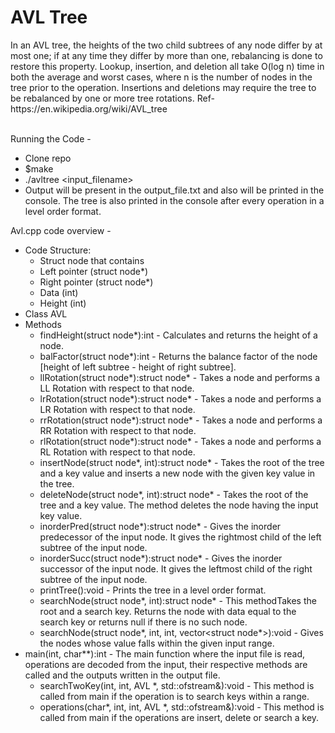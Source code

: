 <h1>AVL Tree</h1> 
In an AVL tree, the heights of the two child subtrees of any node differ by at most one; if at any time they differ by more than one, rebalancing is done to restore this property. Lookup, insertion, and deletion all take O(log n) time in both the average and worst cases, where n is the number of nodes in the tree prior to the operation. Insertions and deletions may require the tree to be rebalanced by one or more tree rotations. Ref- https://en.wikipedia.org/wiki/AVL_tree 
<br/>
<br/>

Running the Code -
* Clone repo
*  $make
*  ./avltree <input_filename>
*  Output will be present in the output_file.txt and also will be printed in the console. The tree is also printed in the console after every operation in    a level order format.


Avl.cpp code overview -
* Code Structure:
  * Struct node that contains
  * Left pointer (struct node*)
  * Right pointer (struct node*)
  * Data (int)
  * Height (int)
* Class AVL
* Methods
  * findHeight(struct node*):int - Calculates and returns the height of a node.
  * balFactor(struct node*):int - Returns the balance factor of the node [height of left subtree - height of right subtree].
  * llRotation(struct node*):struct node* - Takes a node and performs a LL Rotation with respect to that node.
  * lrRotation(struct node*):struct node* - Takes a node and performs a LR Rotation with respect to that node.
  * rrRotation(struct node*):struct node* - Takes a node and performs a RR Rotation with respect to that node.
  * rlRotation(struct node*):struct node* - Takes a node and performs a RL Rotation with respect to that node.
  * insertNode(struct node*, int):struct node* - Takes the root of the tree and a key value and inserts a new node with the given key value in the tree.
  * deleteNode(struct node*, int):struct node* - Takes the root of the tree and a key value. The method deletes the node having the input key value.
  * inorderPred(struct node*):struct node* - Gives the inorder predecessor of the input node. It gives the rightmost child of the left subtree of the input node.
  * inorderSucc(struct node*):struct node* - Gives the inorder successor of the input node. It gives the leftmost child of the right subtree of the input node.
  * printTree():void - Prints the tree in a level order format.
  * searchNode(struct node*, int):struct node* - This methodTakes the root and a search key. Returns the node with data equal to the search key or returns null if there is no such node.
  * searchNode(struct node*, int, int, vector<struct node*>):void - Gives the nodes whose value falls within the given input range.
* main(int, char**):int - The main function where the input file is read, operations are decoded from the input, their respective methods are called and the outputs written in the output file.
  * searchTwoKey(int, int, AVL *, std::ofstream&):void - This method is called from main if the operation is to search keys within a range.
  * operations(char*, int, int, AVL *, std::ofstream&):void - This method is called from main if the operations are insert, delete or search a key.


